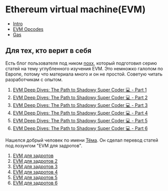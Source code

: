 # Ethereum virtual machine(EVM)
- [Intro](./intro/README.md)
- [EVM Opcodes](./evm-opcodes/README.md)
- [Gas](./gas/README.md)

## Для тех, кто верит в себя

Есть блог пользователя под ником [noxx](https://noxx.substack.com/p/evm-deep-dives-the-path-to-shadowy-a5f), который подготовил серию статей на тему углубленного изучения EVM. Это немножко галопом по Европе, потому что материала много и он не простой. Советую читать разработчикам с опытом.

1. [EVM Deep Dives: The Path to Shadowy Super Coder 💻 - Part 1](https://noxx.substack.com/p/evm-deep-dives-the-path-to-shadowy)
2. [EVM Deep Dives: The Path to Shadowy Super Coder 💻 - Part 2](https://noxx.substack.com/p/evm-deep-dives-the-path-to-shadowy-d6b?s=r)
3. [EVM Deep Dives: The Path to Shadowy Super Coder 💻 - Part 3](https://noxx.substack.com/p/evm-deep-dives-the-path-to-shadowy-3ea?s=r)
4. [EVM Deep Dives: The Path to Shadowy Super Coder 💻 - Part 4](https://noxx.substack.com/p/evm-deep-dives-the-path-to-shadowy-5a5?s=r)
5. [EVM Deep Dives: The Path to Shadowy Super Coder 💻 - Part 5](https://noxx.substack.com/p/evm-deep-dives-the-path-to-shadowy-a5f)
6. [EVM Deep Dives: The Path to Shadowy Super Coder 💻 - Part 6](https://noxx.substack.com/p/evm-deep-dives-the-path-to-shadowy-16e)

Нашелся добрый человек по имени [Тёма](https://teletype.in/@ortomich). Он сделал перевод статей под лозунгом "EVM для задротов".

1. [EVM для задротов](https://teletype.in/@ortomich/EVM_Advanced_1)
2. [EVM для задротов 2](https://teletype.in/@ortomich/EVM_Advanced_2)
3. [EVM для задротов 3](https://teletype.in/@ortomich/EVM_Advanced_3)
4. [EVM для задротов 4](https://teletype.in/@ortomich/EVM_Advanced_4)
5. [EVM для задротов 5](https://teletype.in/@ortomich/EVM_Advanced_5)
6. [EVM для задротов 6](https://teletype.in/@ortomich/EVM_Advanced_6)
